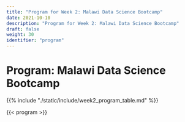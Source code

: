 ```yaml
---
title: "Program for Week 2: Malawi Data Science Bootcamp"
date: 2021-10-10
description: "Program for Week 2: Malawi Data Science Bootcamp"
draft: false
weight: 30
identifier: "program"
---
```


# Program: Malawi Data Science Bootcamp

{{% include "./static/include/week2_program_table.md" %}}

{{< program >}}
